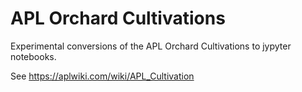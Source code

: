 # APL Orchard Cultivations

Experimental conversions of the APL Orchard Cultivations to jypyter notebooks.

See https://aplwiki.com/wiki/APL_Cultivation
